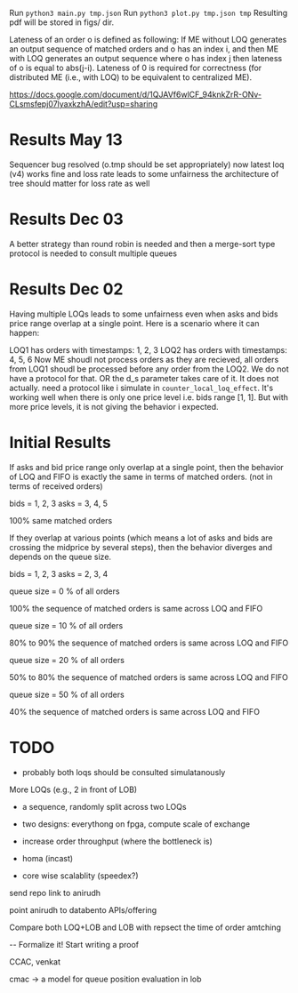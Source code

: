 Run `python3 main.py tmp.json`
Run `python3 plot.py tmp.json tmp`
Resulting pdf will be stored in figs/ dir.

Lateness of an order o is defined as following:
If ME without LOQ generates an output sequence of matched orders and o has an index i, and then ME with 
LOQ generates an output sequence where o has index j then lateness of o is equal to abs(j-i). Lateness of 
0 is required for correctness (for distributed ME (i.e., with LOQ) to be equivalent to centralized ME). 

https://docs.google.com/document/d/1QJAVf6wlCF_94knkZrR-ONv-CLsmsfepj07lyaxkzhA/edit?usp=sharing

# Results May 13

Sequencer bug resolved (o.tmp should be set appropriately)
now latest loq (v4) works fine and loss rate leads to some unfairness
the architecture of tree should matter for loss rate as well

# Results Dec 03

A better strategy than round robin is needed and then a merge-sort type protocol is needed to consult multiple queues

# Results Dec 02

Having multiple LOQs leads to some unfairness even when asks and bids price range overlap at a single point. Here is a scenario where it can happen:

LOQ1 has orders with timestamps: 1, 2, 3
LOQ2 has orders with timestamps: 4, 5, 6
Now ME shoudl not process orders as they are recieved, all orders from LOQ1 shoudl be processed before any order from the LOQ2. We do not have a protocol for that.  OR the d_s parameter takes care of it. It does not actually. need a protocol like i simulate in `counter_local_loq_effect`.
It's working well when there is only one price level i.e. bids range [1, 1]. But with more price levels, it is not giving the behavior i expected. 

# Initial Results

If asks and bid price range only overlap at a single point, then the behavior of LOQ and FIFO is exactly the same in terms of matched orders. (not in terms of received orders)


bids = 1, 2, 3
asks = 3, 4, 5

100% same matched orders


If they overlap at various points (which means a lot of asks and bids are crossing the midprice by several steps), then the behavior diverges and depends on the queue size. 


bids = 1, 2, 3
asks = 2, 3, 4

queue size = 0 % of all orders

100% the sequence of matched orders is same across LOQ and FIFO


queue size = 10 % of all orders

80% to 90% the sequence of matched orders is same across LOQ and FIFO


queue size = 20 % of all orders

50% to 80% the sequence of matched orders is same across LOQ and FIFO


queue size = 50 % of all orders

40% the sequence of matched orders is same across LOQ and FIFO

# TODO

- probably both loqs should be consulted simulatanously

More LOQs (e.g., 2 in front of LOB)
- a sequence, randomly split across two LOQs

- two designs: everythong on fpga, compute scale of exchange
- increase order throughput (where the bottleneck is)
- homa (incast)
- core wise scalablity (speedex?)

send repo link to anirudh

point anirudh to databento APIs/offering

Compare both LOQ+LOB and LOB with repsect the time of order amtching 

-- Formalize it! Start writing a proof

CCAC, venkat

cmac -> a model for queue position evaluation in lob
